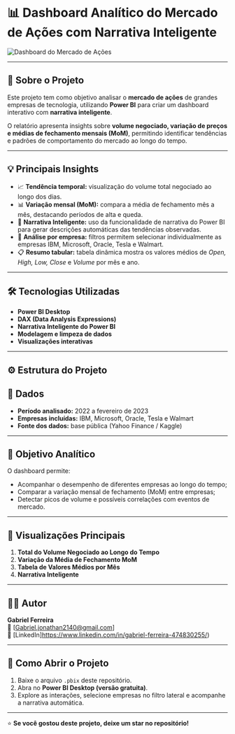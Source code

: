 # 📊 Dashboard Analítico do Mercado de Ações com Narrativa Inteligente

![Dashboard do Mercado de Ações](.dados_de_ações)

---

## 🧠 Sobre o Projeto
Este projeto tem como objetivo analisar o **mercado de ações** de grandes empresas de tecnologia, utilizando **Power BI** para criar um dashboard interativo com **narrativa inteligente**.

O relatório apresenta insights sobre **volume negociado, variação de preços e médias de fechamento mensais (MoM)**, permitindo identificar tendências e padrões de comportamento do mercado ao longo do tempo.

---

## 💡 Principais Insights
- 📈 **Tendência temporal:** visualização do volume total negociado ao longo dos dias.
- 📊 **Variação mensal (MoM):** compara a média de fechamento mês a mês, destacando períodos de alta e queda.
- 🧩 **Narrativa Inteligente:** uso da funcionalidade de narrativa do Power BI para gerar descrições automáticas das tendências observadas.
- 🏢 **Análise por empresa:** filtros permitem selecionar individualmente as empresas IBM, Microsoft, Oracle, Tesla e Walmart.
- 📋 **Resumo tabular:** tabela dinâmica mostra os valores médios de *Open, High, Low, Close* e *Volume* por mês e ano.

---

## 🛠️ Tecnologias Utilizadas
- **Power BI Desktop**
- **DAX (Data Analysis Expressions)**
- **Narrativa Inteligente do Power BI**
- **Modelagem e limpeza de dados**
- **Visualizações interativas**

---

## ⚙️ Estrutura do Projeto

## 📅 Dados
- **Período analisado:** 2022 a fevereiro de 2023  
- **Empresas incluídas:** IBM, Microsoft, Oracle, Tesla e Walmart  
- **Fonte dos dados:** base pública (Yahoo Finance / Kaggle)

---

## 🧭 Objetivo Analítico
O dashboard permite:
- Acompanhar o desempenho de diferentes empresas ao longo do tempo;
- Comparar a variação mensal de fechamento (MoM) entre empresas;
- Detectar picos de volume e possíveis correlações com eventos de mercado.

---

## 🧩 Visualizações Principais
1. **Total do Volume Negociado ao Longo do Tempo**  
2. **Variação da Média de Fechamento MoM**  
3. **Tabela de Valores Médios por Mês**  
4. **Narrativa Inteligente**  

---

## 🙋‍♂️ Autor
**Gabriel Ferreira**  
📧 [Gabriel.jonathan2140@gmail.com]  
💼 [LinkedIn]https://www.linkedin.com/in/gabriel-ferreira-474830255/)

---

## 🚀 Como Abrir o Projeto
1. Baixe o arquivo `.pbix` deste repositório.  
2. Abra no **Power BI Desktop (versão gratuita)**.  
3. Explore as interações, selecione empresas no filtro lateral e acompanhe a narrativa automática.

---

⭐ **Se você gostou deste projeto, deixe um star no repositório!**



